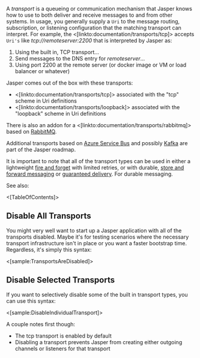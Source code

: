 <!--title:Messaging Transports-->

A *transport* is a queueing or communication mechanism that Jasper knows how to use to both deliver and receive messages to
and from other systems. In usage, you generally supply a `Uri` to the message routing, subscription, or listening configuration
that the matching transport can interpret. For example, the <[linkto:documentation/transports/tcp]>
accepts `Uri's` like *tcp://remoteserver:2200* that is interpreted by Jasper as:

1. Using the built in, TCP transport...
1. Send messages to the DNS entry for *remoteserver*...
1. Using port 2200 at the remote server (or docker image or VM or load balancer or whatever)

Jasper comes out of the box with these transports:

* <[linkto:documentation/transports/tcp]> associated with the "tcp" scheme in Uri definitions
* <[linkto:documentation/transports/loopback]> associated with the "loopback" scheme in Uri definitions

There is also an addon for a <[linkto:documentation/transports/rabbitmq]> based on [RabbitMQ](https://www.rabbitmq.com/).

Additional transports based on [Azure Service Bus](https://azure.microsoft.com/en-us/services/service-bus/) 
and possibly [Kafka](https://kafka.apache.org/) are part of the Jasper roadmap.

It is important to note that all of the transport types can be used in either a lightweight [fire and forget](http://www.enterpriseintegrationpatterns.com/patterns/conversation/FireAndForget.html) with limited retries, or with durable, [store and forward messaging](https://en.wikipedia.org/wiki/Store_and_forward) or [guaranteed delivery](http://www.enterpriseintegrationpatterns.com/patterns/messaging/GuaranteedMessaging.html). For durable messaging.

See also:

<[TableOfContents]>


## Disable All Transports

You might very well want to start up a Jasper application with all of the transports disabled. Maybe it's for testing scenarios
where the necessary transport infrastructure isn't in place or you want a faster bootstrap time. Regardless, it's simply this syntax:

<[sample:TransportsAreDisabled]>

## Disable Selected Transports

If you want to selectively disable some of the built in transport types, you can use this syntax:

<[sample:DisableIndividualTransport]>

A couple notes first though:

* The tcp transport is enabled by default
* Disabling a transport prevents Jasper from creating either outgoing
  channels or listeners for that transport



